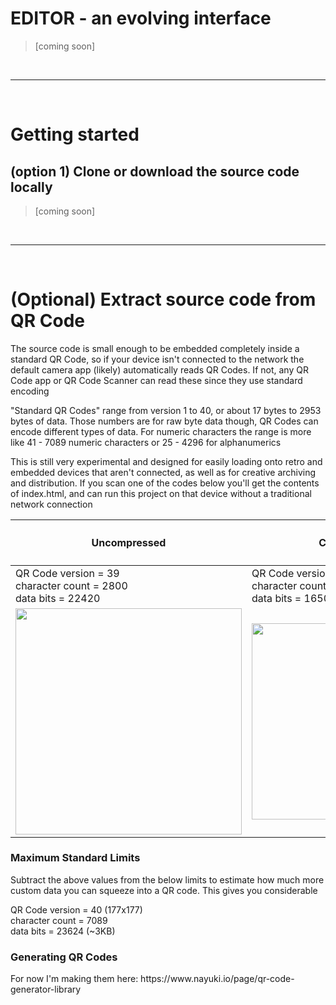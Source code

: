 <h1>EDITOR - an evolving interface</h1>
<blockquote>[coming soon]</blockquote>

<br>
<hr>
<br>

<h1>Getting started</h1>

<h2>(option 1) Clone or download the source code locally</h2>
<blockquote>[coming soon]</blockquote>

<br>
<hr>
<br>

<h1>(Optional) Extract source code from QR Code</h2>
<p>The source code is small enough to be embedded completely inside a standard QR Code, so if your device isn't connected to the network the default camera app (likely) automatically reads QR Codes. If not, any QR Code app or QR Code Scanner can read these since they use standard encoding
<p>"Standard QR Codes" range from version 1 to 40, or about 17 bytes to 2953 bytes of data. Those numbers are for raw byte data though, QR Codes can encode different types of data. For numeric characters the range is more like 41 - 7089 numeric characters or 25 - 4296 for alphanumerics</p>
<p>This is still very experimental and designed for easily loading onto retro and embedded devices that aren't connected, as well as for creative archiving and distribution. If you scan one of the codes below you'll get the contents of index.html, and can run this project on that device without a traditional network connection</p>
<table>
  <thead>
    <tr>
      <th>
        <h4>Uncompressed</h4>
      </th>
      <th>
        <h4>Compressed</h4>
      </th>
    </tr>
  </thead>
  <tbody>
    <tr>
      <td>
        <div>QR Code version = 39</div>
        <div>character count = 2800</div>
        <div>data bits = 22420</div>
      </td>
      <td>
        <div>QR Code version = 33</div>
        <div>character count = 2061</div>
        <div>data bits = 16508</div>
      </td>
    </tr>
    <tr>
      <td>
        <img src="https://github.com/user-attachments/assets/ee7698f1-fa34-4692-b6f9-5a3d75e3d227" width=362>
      </td>
      <td>
        <img src="https://github.com/user-attachments/assets/134eb4a5-a8d7-45e5-827d-70228cab73e1" width=314>
      </td> 
    </tr>    
  </tbody>
</table>

<h3>Maximum Standard Limits</h3>
<p>Subtract the above values from the below limits to estimate how much more custom data you can squeeze into a QR code. This gives you considerable</p>
<div>QR Code version = 40 (177x177)</div>
<div>character count = 7089</div>
<div>data bits = 23624 (~3KB)</div>

<h3>Generating QR Codes</h3>
For now I'm making them here: https://www.nayuki.io/page/qr-code-generator-library
